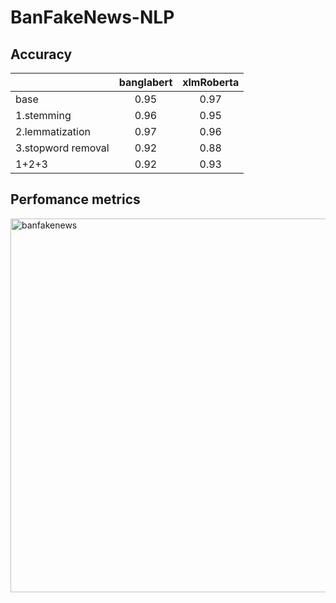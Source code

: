 # BanFakeNews-NLP
## Accuracy

|  | banglabert | xlmRoberta |
|:---|:---:|:---:|
|base|0.95|0.97|
|1.stemming|0.96|0.95|
|2.lemmatization|0.97|0.96|
|3.stopword removal|0.92|0.88|
|1+2+3|0.92|0.93|

## Perfomance metrics

<img width="598" alt="banfakenews" src="https://github.com/Hasibur445/BanFakeNews-NLP/assets/100030004/e2ec4482-16aa-4751-a042-a5b8c835faf0">
